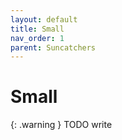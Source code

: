 ```yaml
---
layout: default
title: Small
nav_order: 1
parent: Suncatchers
---
```


# Small

{: .warning }
TODO write
